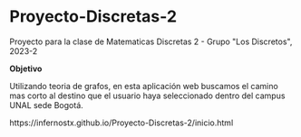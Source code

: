 # Proyecto-Discretas-2
<p>Proyecto para la clase de Matematicas Discretas 2 - Grupo "Los Discretos", 2023-2 </p>
<b> Objetivo </b>
<p>Utilizando teoria de grafos, en esta aplicación web buscamos el camino mas corto al destino que el usuario haya seleccionado dentro del campus UNAL sede Bogotá. </p>
https://infernostx.github.io/Proyecto-Discretas-2/inicio.html
